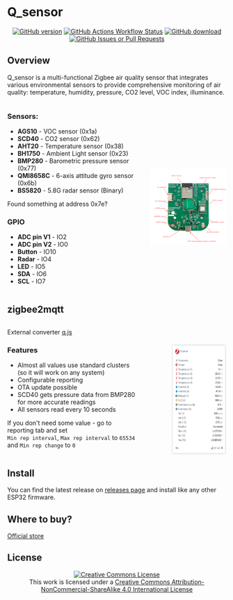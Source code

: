 # Q_sensor

<div align="center"> 
<a href="https://github.com/xyzroe/Q_sensor/releases"><img src="https://img.shields.io/github/release/xyzroe/Q_sensor.svg" alt="GitHub version"></img></a>
<a href="https://github.com/xyzroe/Q_sensor/actions/workflows/build.yml"><img src="https://img.shields.io/github/actions/workflow/status/xyzroe/Q_sensor/build.yml" alt="GitHub Actions Workflow Status"></img></a>
<a href="https://github.com/xyzroe/Q_sensor/releases/latest"><img src="https://img.shields.io/github/downloads/xyzroe/Q_sensor/total.svg" alt="GitHub download"></img></a>
<a href="https://github.com/xyzroe/Q_sensor/issues"><img src="https://img.shields.io/github/issues/xyzroe/Q_sensor" alt="GitHub Issues or Pull Requests"></img></a>
</div>

## Overview

Q_sensor is a multi-functional Zigbee air quality sensor that integrates various environmental sensors to provide comprehensive monitoring of air quality: temperature, humidity, pressure, CO2 level, VOC index, illuminance.

<div style="display: flex; align-items: center;">

<div style="flex: 0 0 60%;">

### Sensors:
- **AGS10** - VOC sensor (0x1a)
- **SCD40** - CO2 sensor (0x62) 
- **AHT20** - Temperature sensor (0x38) 
- **BH1750** - Ambient Light sensor (0x23) 
- **BMP280** - Barometric pressure sensor (0x77) 
- **QMI8658C** - 6-axis attitude gyro sensor (0x6b) 
- **BS5820** - 5.8G radar sensor (Binary)

Found something at address 0x7e?

### GPIO
- **ADC pin V1** - IO2
- **ADC pin V2** - IO0
- **Button** - IO10
- **Radar** - IO4
- **LED** - IO5
- **SDA** - IO6
- **SCL** - IO7

</div>
<img src="./images/1.png" width="35%" alt="Overview" style="margin-left: auto; margin-top: 50px">
</div>

## zigbee2mqtt

<div style="display: flex;">
<div style="flex: 0 0 60%;">

External converter <a href=./external_converter/q.js>q.js</a>

### Features
- Almost all values use standard clusters (so it will work on any system)
- Configurable reporting
- OTA update possible
- SCD40 gets pressure data from BMP280 for more accurate readings
- All sensors read every 10 seconds
  
  
If you don't need some value - go to reporting tab and set  
`Min rep interval`, `Max rep interval` to `65534` and `Min rep change` to `0`

</div>
<img src="./images/z2m.png" width="25%" alt="Z2M" style="margin-left: auto; margin-top: 50px">
</div>

## Install

You can find the latest release on <a href="./releases">releases page</a> and install like any other ESP32 firmware.

## Where to buy?

[Official store](https://www.tindie.com/products/adz1122/esp32-c6-multi-sensor-co2-voc-imu/)

## License

<div align="center">
<a rel="license" href="http://creativecommons.org/licenses/by-nc-sa/4.0/"><img alt="Creative Commons License" style="border-width:0" src="https://i.creativecommons.org/l/by-nc-sa/4.0/88x31.png" /></a><br />
This work is licensed under a <a rel="license" href="http://creativecommons.org/licenses/by-nc-sa/4.0/">Creative Commons Attribution-NonCommercial-ShareAlike 4.0 International License</a>
</div>